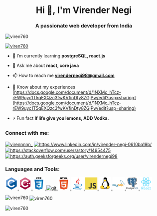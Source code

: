 <h1 align="center">Hi 👋, I'm Virender Negi</h1>
<h3 align="center">A passionate web developer from India</h3>

<p align="left"> <img src="https://komarev.com/ghpvc/?username=viren760&label=Profile%20views&color=0e75b6&style=flat" alt="viren760" /> </p>

<p align="left"> <a href="https://github.com/ryo-ma/github-profile-trophy"><img src="https://github-profile-trophy.vercel.app/?username=viren760" alt="viren760" /></a> </p>

- 🌱 I’m currently learning **postgreSQL, react.js**

- 💬 Ask me about **react, core java**

- 📫 How to reach me **virendernegi98@gmail.com**

- 📄 Know about my experiences [https://docs.google.com/document/d/1NXMc_hTcz-rEW9uyc1T5qEXQzc3fwKVfinDty8ZGjPw/edit?usp=sharing](https://docs.google.com/document/d/1NXMc_hTcz-rEW9uyc1T5qEXQzc3fwKVfinDty8ZGjPw/edit?usp=sharing)

- ⚡ Fun fact **If life give you lemons, ADD Vodka.**

<h3 align="left">Connect with me:</h3>
<p align="left">
<a href="https://twitter.com/virennnnn_" target="blank"><img align="center" src="https://raw.githubusercontent.com/rahuldkjain/github-profile-readme-generator/master/src/images/icons/Social/twitter.svg" alt="virennnnn_" height="30" width="40" /></a>
<a href="https://linkedin.com/in/https://www.linkedin.com/in/virender-negi-0610ba19b/" target="blank"><img align="center" src="https://raw.githubusercontent.com/rahuldkjain/github-profile-readme-generator/master/src/images/icons/Social/linked-in-alt.svg" alt="https://www.linkedin.com/in/virender-negi-0610ba19b/" height="30" width="40" /></a>
<a href="https://stackoverflow.com/users/https://stackoverflow.com/users/story/14954475" target="blank"><img align="center" src="https://raw.githubusercontent.com/rahuldkjain/github-profile-readme-generator/master/src/images/icons/Social/stack-overflow.svg" alt="https://stackoverflow.com/users/story/14954475" height="30" width="40" /></a>
<a href="https://auth.geeksforgeeks.org/user/https://auth.geeksforgeeks.org/user/virendernegi98" target="blank"><img align="center" src="https://raw.githubusercontent.com/rahuldkjain/github-profile-readme-generator/master/src/images/icons/Social/geeks-for-geeks.svg" alt="https://auth.geeksforgeeks.org/user/virendernegi98" height="30" width="40" /></a>
</p>

<h3 align="left">Languages and Tools:</h3>
<p align="left"> <a href="https://www.cprogramming.com/" target="_blank"> <img src="https://raw.githubusercontent.com/devicons/devicon/master/icons/c/c-original.svg" alt="c" width="40" height="40"/> </a> <a href="https://www.w3schools.com/cpp/" target="_blank"> <img src="https://raw.githubusercontent.com/devicons/devicon/master/icons/cplusplus/cplusplus-original.svg" alt="cplusplus" width="40" height="40"/> </a> <a href="https://www.w3schools.com/css/" target="_blank"> <img src="https://raw.githubusercontent.com/devicons/devicon/master/icons/css3/css3-original-wordmark.svg" alt="css3" width="40" height="40"/> </a> <a href="https://git-scm.com/" target="_blank"> <img src="https://www.vectorlogo.zone/logos/git-scm/git-scm-icon.svg" alt="git" width="40" height="40"/> </a> <a href="https://www.w3.org/html/" target="_blank"> <img src="https://raw.githubusercontent.com/devicons/devicon/master/icons/html5/html5-original-wordmark.svg" alt="html5" width="40" height="40"/> </a> <a href="https://www.java.com" target="_blank"> <img src="https://raw.githubusercontent.com/devicons/devicon/master/icons/java/java-original.svg" alt="java" width="40" height="40"/> </a> <a href="https://developer.mozilla.org/en-US/docs/Web/JavaScript" target="_blank"> <img src="https://raw.githubusercontent.com/devicons/devicon/master/icons/javascript/javascript-original.svg" alt="javascript" width="40" height="40"/> </a> <a href="https://www.linux.org/" target="_blank"> <img src="https://raw.githubusercontent.com/devicons/devicon/master/icons/linux/linux-original.svg" alt="linux" width="40" height="40"/> </a> <a href="https://www.mysql.com/" target="_blank"> <img src="https://raw.githubusercontent.com/devicons/devicon/master/icons/mysql/mysql-original-wordmark.svg" alt="mysql" width="40" height="40"/> </a> <a href="https://www.postgresql.org" target="_blank"> <img src="https://raw.githubusercontent.com/devicons/devicon/master/icons/postgresql/postgresql-original-wordmark.svg" alt="postgresql" width="40" height="40"/> </a> <a href="https://reactjs.org/" target="_blank"> <img src="https://raw.githubusercontent.com/devicons/devicon/master/icons/react/react-original-wordmark.svg" alt="react" width="40" height="40"/> </a> </p>

<p><img align="left" src="https://github-readme-stats.vercel.app/api/top-langs?username=viren760&show_icons=true&locale=en&layout=compact" alt="viren760" /></p>

<p>&nbsp;<img align="center" src="https://github-readme-stats.vercel.app/api?username=viren760&show_icons=true&locale=en" alt="viren760" /></p>

<p><img align="center" src="https://github-readme-streak-stats.herokuapp.com/?user=viren760&" alt="viren760" /></p>
